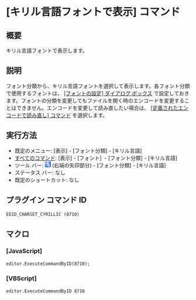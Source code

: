 # \[キリル言語フォントで表示\] コマンド

## 概要

キリル言語フォントで表示します。

## 説明

フォント分類から、キリル言語フォントを選択して表示します。各フォント分類で使用するフォントは、 [\[フォントの設定\] ダイアログ ボックス](../../dlg/properties/font/index) で設定しておきます。フォントの分類を変更してもファイルを開く時のエンコードを変更することはできません。エンコードを変更して読み直したい場合は、 [\[定義されたエンコードで読み直し\] コマンド](../file/file_reload_defined) を選択します。

## 実行方法

- 既定のメニュー: \[表示\] \- \[フォント分類\] \- \[キリル言語\]
- [すべてのコマンド](../../glossary/allcommands): \[表示\] \- \[フォント\]  \- \[フォント分類\] \- \[キリル言語\]
- ツール バー: ![](../../images/fontpopup.png) (右端の矢印部分) \-
\[フォント分類\] \- \[キリル言語\]
- ステータス バー: なし
- 既定のショートカット: なし

## プラグイン コマンド ID

```
EEID_CHARSET_CYRILLIC (8710)
```

## マクロ

### \[JavaScript\]

```
editor.ExecuteCommandByID(8710);
```

### \[VBScript\]

```
editor.ExecuteCommandByID 8710
```
